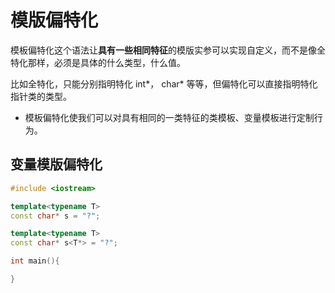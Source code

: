# 模版偏特化
模板偏特化这个语法让**具有一些相同特征**的模版实参可以实现自定义，而不是像全特化那样，必须是具体的什么类型，什么值。

比如全特化，只能分别指明特化 int*， char* 等等，但偏特化可以直接指明特化指针类的类型。

- 模板偏特化使我们可以对具有相同的一类特征的类模板、变量模板进行定制行为。

## 变量模版偏特化
```cpp
#include <iostream>

template<typename T>
const char* s = "?";

template<typename T>
const char* s<T*> = "?";

int main(){

}
```

